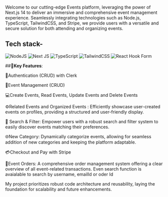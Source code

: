 Welcome to our cutting-edge Events platform, leveraging the power of Next.js 14 to deliver an immersive and comprehensive event management experience. Seamlessly integrating technologies such as Node.js, TypeScript, TailwindCSS, and Stripe, we provide users with a versatile and secure solution for both attending and organizing events.


## **Tech stack-**


![NodeJS](https://img.shields.io/badge/node.js-6DA55F?style=for-the-badge&logo=node.js&logoColor=white)
![Next JS](https://img.shields.io/badge/Next-black?style=for-the-badge&logo=next.js&logoColor=white)
![TypeScript](https://img.shields.io/badge/typescript-%23007ACC.svg?style=for-the-badge&logo=typescript&logoColor=white)
![TailwindCSS](https://img.shields.io/badge/tailwindcss-%2338B2AC.svg?style=for-the-badge&logo=tailwind-css&logoColor=white)
![React Hook Form](https://img.shields.io/badge/React%20Hook%20Form-%23EC5990.svg?style=for-the-badge&logo=reacthookform&logoColor=white)

##🚀**Key Features**:


🔐Authentication (CRUD) with Clerk

📘Event Management (CRUD)

💻Create Events, Read Events, Update Events and Delete Events

⚙️Related Events and Organized Events : Efficiently showcase user-created events on profiles, providing a structured and user-friendly display.

🔎 Search & Filter:
Empower users with a robust search and filter system to easily discover events matching their preferences.

🌐New Category:
Dynamically categorize events, allowing for seamless addition of new categories and keeping the platform adaptable.

💳Checkout and Pay with Stripe

🔧Event Orders:
A comprehensive order management system offering a clear overview of all event-related transactions. Even search function is avaialable to search by username, emailId or oder Id

My project prioritizes robust code architecture and reusability, laying the foundation for scalability and future enhancements.
